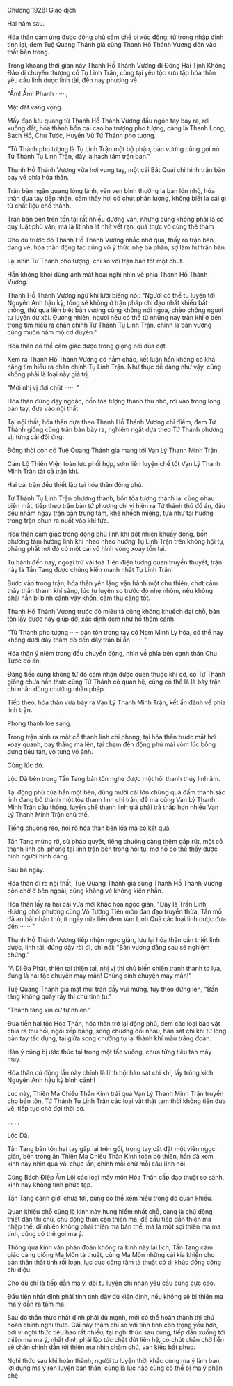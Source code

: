 




Chương 1928: Giao dịch


Hai năm sau.

Hóa thân cảm ứng được động phủ cấm chế bị xúc động, từ trong nhập định tỉnh lại, đem Tuệ Quang Thánh giả cùng Thanh Hồ Thánh Vương đón vào thất bên trong.

Trong khoảng thời gian này Thanh Hồ Thánh Vương đi Đông Hải Tịnh Không Đảo di chuyển thượng cổ Tụ Linh Trận, cùng tại yêu tộc sưu tập hóa thân yêu cầu linh dược linh tài, đến nay phương về.

"Ầm! Ầm! Phanh ······,

Mặt đất vang vọng.

Mấy đạo lưu quang từ Thanh Hồ Thánh Vương đầu ngón tay bay ra, rơi xuống đất, hóa thành bốn cái cao ba trượng pho tượng, càng là Thanh Long, Bạch Hổ, Chu Tước, Huyền Vũ Tứ Thánh pho tượng.

"Tứ Thánh pho tượng là Tụ Linh Trận một bộ phận, bản vương cũng gọi nó Tứ Thánh Tụ Linh Trận, đây là hạch tâm trận bàn."

Thanh Hồ Thánh Vương vừa hơi vung tay, một cái Bát Quái chi hình trận bàn bay về phía hóa thân.

Trận bàn ngân quang lóng lánh, vẻn vẹn bình thường la bàn lớn nhỏ, hóa thân đưa tay tiếp nhận, cảm thấy hơi có chút phân lượng, không biết là cái gì từ chất liệu chế thành.

Trận bàn bên trên tồn tại rất nhiều đường vân, nhưng cũng không phải là có quy luật phù văn, mà là lít nha lít nhít vết rạn, quả thực vô cùng thê thảm

Cho dù trước đó Thanh Hồ Thánh Vương nhắc nhở qua, thấy rõ trận bàn dáng vẻ, hóa thân động tác cũng vô ý thức nhẹ ba phần, sợ làm hư trận bàn.

Lại nhìn Tứ Thánh pho tượng, chỉ so với trận bàn tốt một chút.

Hắn không khỏi dùng ánh mắt hoài nghi nhìn về phía Thanh Hồ Thánh Vương.

Thanh Hồ Thánh Vương ngữ khí lười biếng nói: "Ngươi có thể tu luyện tới Nguyên Anh hậu kỳ, tổng sẽ không ở trận pháp chi đạo nhất khiếu bất thông, thử qua liền biết bản vương cũng không nói ngoa, chèo chống ngươi tu luyện dư xài. Đương nhiên, ngươi nếu có thể từ những này trận khí ở bên trong tìm hiểu ra chân chính Tứ Thánh Tụ Linh Trận, chính là bản vương cũng muốn hâm mộ cơ duyên."

Hóa thân có thể cảm giác được trong giọng nói đùa cợt.

Xem ra Thanh Hồ Thánh Vương có nắm chắc, kết luận hắn không có khả năng tìm hiểu ra chân chính Tụ Linh Trận. Như thực dễ dàng như vậy, cũng không phải là loại này giá trị.

"Mời nhị vị đợi chút ······ "

Hóa thân đứng dậy ngoắc, bốn tòa tượng thánh thu nhỏ, rơi vào trong lòng bàn tay, đưa vào nội thất.

Tại nội thất, hóa thân dựa theo Thanh Hồ Thánh Vương chỉ điểm, đem Tứ Thánh giống cùng trận bàn bày ra, nghiêm ngặt dựa theo Tứ Thánh phương vị, từng cái đối ứng.

Đồng thời còn có Tuệ Quang Thánh giả mang tới Vạn Lý Thanh Minh Trận.

Cam Lộ Thiền Viện toàn lực phối hợp, sớm liền luyện chế tốt Vạn Lý Thanh Minh Trận tất cả trận khí.

Hai cái trận đều thiết lập tại hóa thân động phủ.

Tứ Thánh Tụ Linh Trận phương thành, bốn tòa tượng thánh lại cùng nhau biến mất, tiếp theo trận bàn tứ phương chi vị hiện ra Tứ thánh thú đồ án, đầu đều nhắm ngay trận bàn trung tâm, khẽ nhếch miệng, tựa như tại hướng trong trận phun ra nuốt vào khí tức.

Hóa thân cảm giác trong động phủ linh khí đột nhiên khuấy động, bốn phương tám hướng linh khí nhao nhao hướng Tụ Linh Trận trên không hội tụ, phảng phất nơi đó có một cái vô hình vòng xoáy tồn tại.

Tu hành đến nay, ngoại trừ vài toà Tiên điện tương quan truyền thuyết, trận này là Tần Tang được chứng kiến mạnh nhất Tụ Linh Trận!

Bước vào trong trận, hóa thân yên lặng vận hành một chu thiên, chợt cảm thấy thần thanh khí sảng, lúc tu luyện so trước đó nhẹ nhõm, nếu không phải hắn bị bình cảnh vây khốn, cảm thụ càng tốt.

Thanh Hồ Thánh Vương trước đó miêu tả cũng không khuếch đại chỗ, bản tôn lấy được này giúp đỡ, xác định đem như hổ thêm cánh.

"Tứ Thánh pho tượng ····· bản tôn trong tay có Nam Minh Ly hỏa, có thể hay không dưới đây thăm dò đến đây trận bí ẩn ······ "

Hóa thân ý niệm trong đầu chuyển động, nhìn về phía bên cạnh thân Chu Tước đồ án.

Đáng tiếc cũng không từ đó cảm nhận được quen thuộc khí cơ, có Tứ Thánh giống chưa hẳn thực cùng Tứ Thánh có quan hệ, cũng có thể là là bày trận chi nhân dùng chướng nhãn pháp.

Tiếp theo, hóa thân vừa bày ra Vạn Lý Thanh Minh Trận, kết ấn đánh về phía linh trận.

Phong thanh lóe sáng.

Trong trận sinh ra một cỗ thanh linh chi phong, tại hóa thân trước mặt hơi xoay quanh, bay thẳng mà lên, tại chạm đến động phủ mái vòm lúc bỗng dưng tiêu tán, vô tung vô ảnh.

Cùng lúc đó.

Lộc Dã bên trong Tần Tang bản tôn nghe được một hồi thanh thúy linh âm.

Tại động phủ của hắn một bên, dùng mười cái lớn chừng quả đấm thanh sắc linh đang bố thành một tòa thanh linh chi trận, để mà cùng Vạn Lý Thanh Minh Trận câu thông, luyện chế thanh linh giá phải trả thấp hơn nhiều Vạn Lý Thanh Minh Trận chủ thể.

Tiếng chuông reo, nói rõ hóa thân bên kia mà có kết quả.

Tần Tang mừng rỡ, sử pháp quyết, tiếng chuông càng thêm gấp rút, một cỗ thanh linh chi phong tại linh trận bên trong hội tụ, mơ hồ có thể thấy được hình người hình dáng.

Sau ba ngày.

Hóa thân đi ra nội thất, Tuệ Quang Thánh giả cùng Thanh Hồ Thánh Vương còn chờ ở bên ngoài, cũng không vẻ không kiên nhẫn.

Hóa thân lấy ra hai cái vừa mới khắc họa ngọc giản, "Đây là Trấn Linh Hương phối phương cùng Vô Tướng Tiên môn đan đạo truyền thừa. Tần mỗ đã an bài nhân thủ, ít ngày nữa liền đem Vạn Linh Quả các loại linh dược đưa đến ······ "

Thanh Hồ Thánh Vương tiếp nhận ngọc giản, lưu lại hóa thân cần thiết linh dược, linh tài, đứng dậy rời đi, chỉ nói: "Bản vương đằng sau sẽ nghiệm chứng."

"A Di Đà Phật, thiện tai thiện tai, nhị vị thí chủ biến chiến tranh thành tơ lụa, đúng là hai tộc chuyện may mắn! Chúng sinh chuyện may mắn!"

Tuệ Quang Thánh giả mặt mũi tràn đầy vui mừng, tùy theo đứng lên, "Bần tăng không quấy rầy thí chủ tĩnh tu."

"Thánh tăng xin cứ tự nhiên."

Đưa tiễn hai tộc Hóa Thần, hóa thân trở lại động phủ, đem các loại bảo vật chia ra thu hồi, ngồi xếp bằng, song chưởng đối nhau, hàn sát chi khí từ lòng bàn tay tác dụng, tại giữa song chưởng tụ lại thành khí màu trắng đoàn.

Hàn ý cũng bị ước thúc tại trong một tấc vuông, chưa từng tiêu tán mảy may.

Hóa thân cử động lần này chính là lĩnh hội hàn sát chi khí, lấy trùng kích Nguyên Anh hậu kỳ bình cảnh!

Lúc này, Thiên Ma Chiếu Thần Kinh trải qua Vạn Lý Thanh Minh Trận truyền cho bản tôn, Tứ Thánh Tụ Linh Trận các loại vật thật tạm thời không tiện đưa về, tiếp tục chờ đợi thời cơ.

... . .

Lộc Dã.

Tần Tang bản tôn hai tay gấp lại trên gối, trong tay cất đặt một viên ngọc giản, bên trong ấn Thiên Ma Chiếu Thần Kinh toàn bộ thiên, hắn đã xem kinh này nhìn qua vài chục lần, chính mỗi chữ mỗi câu lĩnh hội.

Cùng Bách Điệp Âm Lôi các loại mấy môn Hóa Thần cấp đạo thuật so sánh, kinh này không tính phức tạp.

Tần Tang cảnh giới chưa tới, cũng có thể xem hiểu trong đó quan khiếu.

Quan khiếu chỗ cũng là kinh này hung hiểm nhất chỗ, càng là chủ động thiết đàn thi chú, chủ động thân cận thiên ma, để cầu tiếp dẫn thiên ma nhập thể, dĩ nhiên không phải thiên ma bản thể, mà là một sợi thiên ma ma tính, cũng có thể gọi ma ý.

Thông qua kinh văn phán đoán không ra kinh này lai lịch, Tần Tang cảm giác càng giống Ma Môn tà thuật, cùng Ma Môn những cái kia khiến cho bản thân thất tình rối loạn, lục dục công tâm tà thuật có dị khúc đồng công chi diệu.

Cho dù chỉ là tiếp dẫn ma ý, đối tu luyện chi nhân yêu cầu cũng cực cao.

Đầu tiên nhất định phải tính tình đầy đủ kiên định, nếu không sẽ bị thiên ma ma ý dẫn ra tâm ma.

Sau đó thần thức nhất định phải đủ mạnh, mới có thể hoàn thành thi chú hoàn chỉnh nghi thức. Cái này thậm chí so với tính tình còn trọng yếu hơn, bởi vì nghi thức tiêu hao rất nhiều, tại nghi thức sau cùng, tiếp dẫn xuống tới thiên ma ma ý, nhất định phải lập tức chặt đứt liên hệ, có chút chần chờ liền sẽ chân chính dẫn tới thiên ma nhìn chăm chú, vạn kiếp bất phục.

Nghi thức sau khi hoàn thành, người tu luyện thời khắc cùng ma ý làm bạn, lợi dụng ma ý rèn luyện bản thân, cũng là lúc nào cũng có thể bị ma ý phản phệ.




